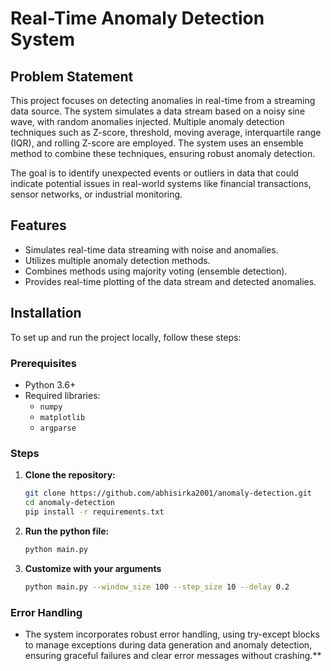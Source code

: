 # Real-Time Anomaly Detection System

## Problem Statement

This project focuses on detecting anomalies in real-time from a streaming data source. The system simulates a data stream based on a noisy sine wave, with random anomalies injected. Multiple anomaly detection techniques such as Z-score, threshold, moving average, interquartile range (IQR), and rolling Z-score are employed. The system uses an ensemble method to combine these techniques, ensuring robust anomaly detection.

The goal is to identify unexpected events or outliers in data that could indicate potential issues in real-world systems like financial transactions, sensor networks, or industrial monitoring.

## Features
- Simulates real-time data streaming with noise and anomalies.
- Utilizes multiple anomaly detection methods.
- Combines methods using majority voting (ensemble detection).
- Provides real-time plotting of the data stream and detected anomalies.

## Installation

To set up and run the project locally, follow these steps:

### Prerequisites

- Python 3.6+
- Required libraries:
  - `numpy`
  - `matplotlib`
  - `argparse`

### Steps

1. **Clone the repository:**

   ```bash
   git clone https://github.com/abhisirka2001/anomaly-detection.git
   cd anomaly-detection
   pip install -r requirements.txt


2. **Run the python file:**
   ```bash
   python main.py

3. **Customize with your arguments**
   ```bash
   python main.py --window_size 100 --step_size 10 --delay 0.2


### Error Handling 
- The system incorporates robust error handling, using try-except blocks to manage exceptions during data generation and anomaly detection, ensuring graceful failures and clear error messages without crashing.**




